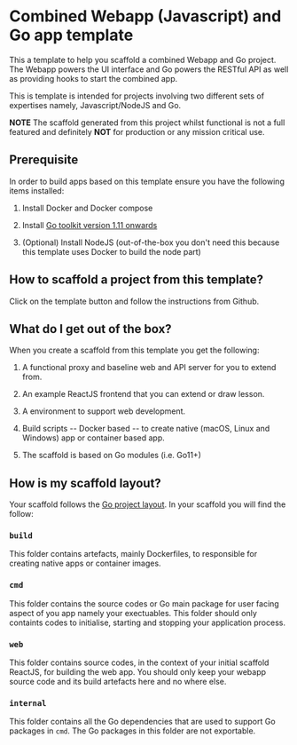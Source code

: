 # Combined Webapp (Javascript) and Go app template

This a template to help you scaffold a combined Webapp and Go project. The Webapp powers the UI interface and Go powers the RESTful API as well as providing hooks to start the combined app.

This is template is intended for projects involving two different sets of expertises namely, Javascript/NodeJS and Go.

**NOTE** The scaffold generated from this project whilst functional is not a full featured and definitely **NOT** for production or any mission critical use.

## Prerequisite

In order to build apps based on this template ensure you have the following items installed:

1. Install Docker and Docker compose

2. Install [Go toolkit version 1.11 onwards](https://blog.golang.org/)

3. (Optional) Install NodeJS (out-of-the-box you don't need this because this template uses Docker to build the node part)

## How to scaffold a project from this template?

Click on the template button and follow the instructions from Github.

## What do I get out of the box?

When you create a scaffold from this template you get the following:

1. A functional proxy and baseline web and API server for you to extend from.

2. An example ReactJS frontend that you can extend or draw lesson.

3. A environment to support web development.

4. Build scripts -- Docker based -- to create native (macOS, Linux and Windows) app or container based app.

5. The scaffold is based on Go modules (i.e. Go11+)

## How is my scaffold layout?

Your scaffold follows the [Go project layout](https://github.com/golang-standards/project-layout). In your scaffold you will find the follow:

### `build`

This folder contains artefacts, mainly Dockerfiles, to responsible for creating native apps or container images.

### `cmd`

This folder contains the source codes or Go main package for user facing aspect of you app namely your exectuables. This folder should only containts codes to initialise, starting and stopping your application process.

### `web`

This folder contains source codes, in the context of your initial scaffold ReactJS, for building the web app. You should only keep your webapp source code and its build artefacts here and no where else. 

### `internal`

This folder contains all the Go dependencies that are used to support Go packages in `cmd`. The Go packages in this folder are not exportable.
